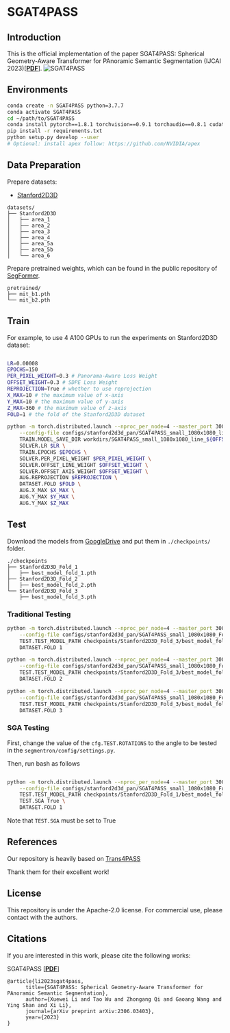 # SGAT4PASS

## Introduction
This is the official implementation of the paper SGAT4PASS: Spherical Geometry-Aware Transformer for PAnoramic Semantic Segmentation (IJCAI 2023)[[**PDF**](https://arxiv.org/pdf/2306.03403.pdf)].
![SGAT4PASS](figs/pipeline.png)

## Environments

```bash
conda create -n SGAT4PASS python=3.7.7
conda activate SGAT4PASS
cd ~/path/to/SGAT4PASS 
conda install pytorch==1.8.1 torchvision==0.9.1 torchaudio==0.8.1 cudatoolkit=11.1 -c pytorch -c conda-forge
pip install -r requirements.txt
python setup.py develop --user
# Optional: install apex follow: https://github.com/NVIDIA/apex
```

## Data Preparation

Prepare datasets: 

- [Stanford2D3D](http://buildingparser.stanford.edu/dataset.html)

```
datasets/
├── Stanford2D3D
│   ├── area_1
│   ├── area_2
│   ├── area_3
│   ├── area_4
│   ├── area_5a
│   ├── area_5b
│   └── area_6
```
Prepare pretrained weights, which can be found in the public repository of [SegFormer](https://github.com/NVlabs/SegFormer).
```
pretrained/
├── mit_b1.pth
└── mit_b2.pth
```
## Train

For example, to use 4 A100 GPUs to run the experiments on Stanford2D3D dataset:

```bash

LR=0.00008
EPOCHS=150
PER_PIXEL_WEIGHT=0.3 # Panorama-Aware Loss Weight
OFFSET_WEIGHT=0.3 # SDPE Loss Weight
REPROJECTION=True # whether to use reprojection
X_MAX=10 # the maximum value of x-axis
Y_MAX=10 # the maximum value of y-axis
Z_MAX=360 # the maximum value of z-axis
FOLD=1 # the fold of the Stanford2D3D dataset

python -m torch.distributed.launch --nproc_per_node=4 --master_port 30005 tools/train_s2d3d_span.py \
    --config-file configs/stanford2d3d_pan/SGAT4PASS_small_1080x1080_line_axis_a100_xyz_mask_loss.yaml \
    TRAIN.MODEL_SAVE_DIR workdirs/SGAT4PASS_small_1080x1080_line_${OFFSET_WEIGHT}_axis_${OFFSET_WEIGHT}_mask_loss_${PER_PIXEL_WEIGHT}_lr${LR}_epoch_${EPOCHS} \
    SOLVER.LR $LR \
    TRAIN.EPOCHS $EPOCHS \
    SOLVER.PER_PIXEL_WEIGHT $PER_PIXEL_WEIGHT \
    SOLVER.OFFSET_LINE_WEIGHT $OFFSET_WEIGHT \
    SOLVER.OFFSET_AXIS_WEIGHT $OFFSET_WEIGHT \
    AUG.REPROJECTION $REPROJECTION \
    DATASET.FOLD $FOLD \
    AUG.X_MAX $X_MAX \
    AUG.Y_MAX $Y_MAX \
    AUG.Y_MAX $Z_MAX

```

## Test
Download the models from [GoogleDrive](https://drive.google.com/file/d/11MrFL6bThXFGIZEr_GE0HCivfBbZ3Dnv/view?usp=sharing) and put them in `./checkpoints/` folder.

```
./checkpoints
├── Stanford2D3D_Fold_1
│   ├── best_model_fold_1.pth
├── Stanford2D3D_Fold_2
│   ├── best_model_fold_2.pth
└── Stanford2D3D_Fold_3
    ├── best_model_fold_3.pth
```

### Traditional Testing

```bash
python -m torch.distributed.launch --nproc_per_node=4 --master_port 30005 tools/eval_s2d3d_span.py \
    --config-file configs/stanford2d3d_pan/SGAT4PASS_small_1080x1080_Fold_1.yaml \
    TEST.TEST_MODEL_PATH checkpoints/Stanford2D3D_Fold_3/best_model_fold_1.pth \
    DATASET.FOLD 1

python -m torch.distributed.launch --nproc_per_node=4 --master_port 30005 tools/eval_s2d3d_span.py \
    --config-file configs/stanford2d3d_pan/SGAT4PASS_small_1080x1080_Fold_2.yaml \
    TEST.TEST_MODEL_PATH checkpoints/Stanford2D3D_Fold_3/best_model_fold_2.pth \
    DATASET.FOLD 2

python -m torch.distributed.launch --nproc_per_node=4 --master_port 30005 tools/eval_s2d3d_span.py \
    --config-file configs/stanford2d3d_pan/SGAT4PASS_small_1080x1080_Fold_3.yaml \
    TEST.TEST_MODEL_PATH checkpoints/Stanford2D3D_Fold_3/best_model_fold_3.pth \
    DATASET.FOLD 3

```

### SGA Testing
First, change the value of the `cfg.TEST.ROTATIONS` to the angle to be tested in the `segmentron/config/settings.py`.

Then, run bash as follows
```bash

python -m torch.distributed.launch --nproc_per_node=4 --master_port 30005 tools/eval_s2d3d_span.py \
    --config-file configs/stanford2d3d_pan/SGAT4PASS_small_1080x1080_Fold_1.yaml \
    TEST.TEST_MODEL_PATH checkpoints/Stanford2D3D_Fold_1/best_model_fold_1.pth \
    TEST.SGA True \
    DATASET.FOLD 1

```
Note that `TEST.SGA` must be set to True

## References
Our repository is heavily based on [Trans4PASS](https://github.com/jamycheung/Trans4PASS)

Thank them for their excellent work!

## License

This repository is under the Apache-2.0 license. For commercial use, please contact with the authors.


## Citations

If you are interested in this work, please cite the following works:

SGAT4PASS [[**PDF**](https://arxiv.org/pdf/2306.03403.pdf)]
```
@article{li2023sgat4pass,
      title={SGAT4PASS: Spherical Geometry-Aware Transformer for PAnoramic Semantic Segmentation}, 
      author={Xuewei Li and Tao Wu and Zhongang Qi and Gaoang Wang and Ying Shan and Xi Li},
      journal={arXiv preprint arXiv:2306.03403},
      year={2023}
}
```